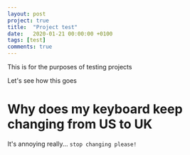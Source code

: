 ```yaml
---
layout: post
project: true
title:  "Project test"
date:   2020-01-21 00:00:00 +0100
tags: [test]
comments: true
---
```

This is for the purposes of testing projects
<!--more-->
Let's see how this goes

# Why does my keyboard keep changing from US to UK
It's annoying really...
`stop changing please!`